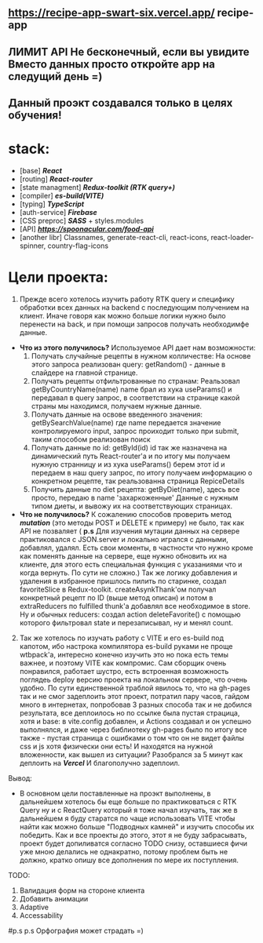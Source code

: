 ## https://recipe-app-swart-six.vercel.app/  recipe-app 
## ЛИМИТ API Не бесконечный, если вы увидите <ErrorPage/> Вместо данных просто откройте app на следущий день =)
## Данный проэкт создавался только в целях обучения!

# stack: 
- [base] ***React***
- [routing] ***React-router*** 
- [state managment] ***Redux-toolkit (RTK query+)*** 
- [compiler] ***es-build(VITE)***
- [typing] ***TypeScript***
- [auth-service] ***Firebase***
- [CSS preproc] ***SASS*** + styles.modules
- [API] ***https://spoonacular.com/food-api***
- [another libr] Classnames, generate-react-cli, react-icons, react-loader-spinner, country-flag-icons 

# Цели проекта: 
1. Прежде всего хотелось изучить работу RTK query и специфику обработки всех данных на backend с последующим получением на клиент.
Иначе говоря как можно больше логики нужно было перенести на back, и при помощи запросов получать необходимфе данные. 
- **Что из этого получилось?** Используемое API дает нам возможности:
  1. Получать случайные рецепты в нужном колличестве: На основе этого запроса реализован query: getRandom() - данные в слайдере на главной странице.
  2. Получать рецепты отфильтрованные по странам: Реальзовал getByCountryName(name) name брал из хука useParams() и передавал в query запрос, 
  в соответствии на странице какой страны мы находимся, получаем нужные данные.
  3. Получать данные на освове введенного значения: getBySearchValue(name) где name передается значение контролируемого input, запрос проиходит только при submit,
  таким способом реализован поиск
  4. Получать данные по id: getById(id) id так же назначена на динамический путь React-router'a и по итогу мы получаем нужную странницу и из хука useParams() 
  берем  этот id и передаем в наш query запрос, по итогу получаем информацию о конкретном рецепте, так реальзованна страница RepiceDetails
  5. Получить  данные по diet рецепта: getByDiet(name), здесь все просто, передаю в name 'захаркоженные' Данные с нужным типом диеты, и вывожу их на соответствующих
  страницах.
- **Что не получилось?** К сожалению способов проверить метод ***mutation*** (это методы POST и DELETE к примеру) не было, так как API не позваляет
 ( **p.s** Для изучения мутации данных на сервере практиковался с JSON.server и локально игрался с данными, добавлял, удалял. Есть свои моменты, в частности что нужно
  кроме как поменять данные на сервере, еще нужно обновить их на клиенте, для этого есть специальная функция с указаниями что и когда вернуть. По сути не сложно.) 
  Так же логику добавления и удаления в избранное пришлось пилить по старинке, создал favoriteSlice в Redux-toolkit. createAsynkThank'ом получал конкретный рецепт по     ID (выше метод описан) и потом в extraReducers по fulfilled thunk'a добавлял все необходимое в store. Ну и обычных reducers: создал action deleteFavorite()
  c помощью которого фильтровал state и перезаписывал, ну и менял сount. 

2. Так же хотелось по изучать работу с VITE и его es-build под капотом, ибо настрока компилятора es-build руками не проще wtbpack'а, интересно конечно изучить это но пока есть темы важнее, и поэтому VITE как компромис. Сам сборщик очень понравился, работает шустро, есть встроенная возможность поглядеь deploy версию проекта на локальном сервере, что очень удобно. По сути единственной траблой явилось то, что на gh-pages так и не смог задеплоить этот проект, потратил пару часов, гайдом много в интернетах, попробовав 3 разных способа так и не добился результата, все деплоилось но по ссылке была пустая страцица, хотя и base: в vite.config добавлен, и Actions создавал и он успешно выполнялся, и даже через библиотеку gh-pages было по итогу все также - пустая страница с ошибками о том что он не видет файлы css и js хотя физически они есть! И находятся на нужной вложенности, как вышел из ситуации? Разобрался за 5 минут как деплоить на ***Vercel*** И благополучно задеплоил.


Вывод:
- В основном цели поставленные на проэкт выполнены, в дальнейшем хотелось бы еще больше по практиковаться с RTK Query ну и c ReactQuery который я тоже начал изучать, так же в дальнейшем я буду старатся по чаще использовать VITE чтобы найти как можно больше "Подводных камней" и изучить способы их победить. Как и все проекты до этого, этот я не буду забрасывать, проект будет допиливатся согласно TODO снизу, оставшиеся фичи уже мною делались не однакратно, потому проблем быть не должно, кратко опишу все дополнения по мере их поступления. 

TODO:
1. Валидация форм на стороне клиента
2. Добавить анимации
3. Adaptive
4. Accessability


#p.s p.s Орфография может страдать =)
